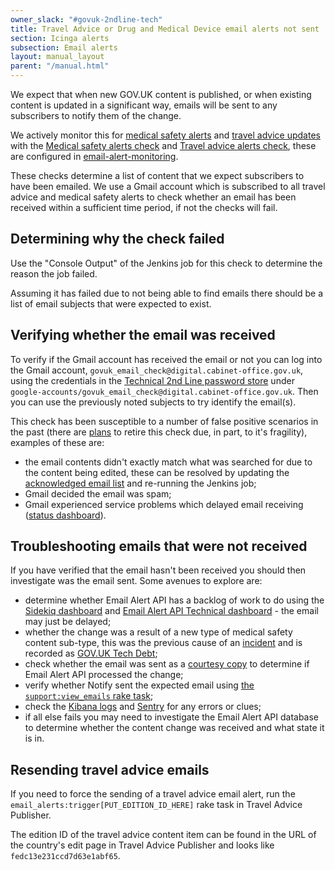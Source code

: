 ```yaml
---
owner_slack: "#govuk-2ndline-tech"
title: Travel Advice or Drug and Medical Device email alerts not sent
section: Icinga alerts
subsection: Email alerts
layout: manual_layout
parent: "/manual.html"
---
```


We expect that when new GOV.UK content is published, or when existing content
is updated in a significant way, emails will be sent to any subscribers to
notify them of the change.

We actively monitor this for [medical safety alerts][] and [travel advice
updates][] with the [Medical safety alerts check][medical safety check] and
[Travel advice alerts check][travel advice check], these are configured in
[email-alert-monitoring][].

These checks determine a list of content that we expect subscribers to have
been emailed. We use a Gmail account which is subscribed to all travel advice
and medical safety alerts to check whether an email has been received within a
sufficient time period, if not the checks will fail.

## Determining why the check failed

Use the "Console Output" of the Jenkins job for this check to determine the
reason the job failed.

Assuming it has failed due to not being able to find emails there should be a
list of email subjects that were expected to exist.

## Verifying whether the email was received

To verify if the Gmail account has received the email or not you can log into
the Gmail account, `govuk_email_check@digital.cabinet-office.gov.uk`, using
the credentials in the [Technical 2nd Line password store][] under
`google-accounts/govuk_email_check@digital.cabinet-office.gov.uk`. Then you can
use the previously noted subjects to try identify the email(s).

This check has been susceptible to a number of false positive scenarios in the
past (there are [plans][retire alert adr] to retire this check due, in part,
to it's fragility), examples of these are:

* the email contents didn't exactly match what was searched for due to the
  content being edited, these can be resolved by updating the [acknowledged email
  list][] and re-running the Jenkins job;
* Gmail decided the email was spam;
* Gmail experienced service problems which delayed email receiving
  ([status dashboard][gmail status]).

## Troubleshooting emails that were not received

If you have verified that the email hasn't been received you should then
investigate was the email sent. Some avenues to explore are:

* determine whether Email Alert API has a backlog of work to do using the
  [Sidekiq dashboard][] and [Email Alert API Technical
  dashboard][tech dashboard] - the email may just be delayed;
* whether the change was a result of a new type of medical safety content
  sub-type, this was the previous cause of an [incident][checkbox-incident] and
  is recorded as [GOV.UK Tech Debt][checkbox tech debt];
* check whether the email was sent as a [courtesy copy][] to
  determine if Email Alert API processed the change;
* verify whether Notify sent the expected email using [the `support:view_emails`
  rake task][view_emails task];
* check the [Kibana logs][] and [Sentry][] for any errors or clues;
* if all else fails you may need to investigate the Email Alert API database
  to determine whether the content change was received and what state it is in.

## Resending travel advice emails

If you need to force the sending of a travel advice email alert, run the
`email_alerts:trigger[PUT_EDITION_ID_HERE]` rake task in Travel Advice
Publisher.

The edition ID of the travel advice content item can be found in the
URL of the country's edit page in Travel Advice Publisher and looks like
`fedc13e231ccd7d63e1abf65`.

[medical safety alerts]: https://www.gov.uk/drug-device-alerts
[travel advice updates]: https://www.gov.uk/foreign-travel-advice
[medical safety check]: https://deploy.blue.production.govuk.digital/job/medical-safety-email-alert-check/
[travel advice check]: https://deploy.blue.production.govuk.digital/job/travel-advice-email-alert-check/
[email-alert-monitoring]: https://github.com/alphagov/email-alert-monitoring
[Technical 2nd Line password store]: https://github.com/alphagov/govuk-secrets/tree/master/pass/2ndline
[retire alert adr]: https://github.com/alphagov/email-alert-api/blob/main/docs/adr/adr-008-monitoring-and-alerting.md#removal-of-email-alert-monitoring
[acknowledged email list]: https://github.com/alphagov/email-alert-monitoring/blob/master/lib/email_verifier.rb#L8
[gmail status]: https://www.google.co.uk/appsstatus#hl=en-GB&v=status
[Sidekiq dashboard]: https://grafana.blue.production.govuk.digital/dashboard/file/sidekiq.json?refresh=1m&orgId=1&var-Application=email-alert-api&var-Interval=$__auto_interval
[tech dashboard]: https://grafana.blue.production.govuk.digital/dashboard/file/email_alert_api_technical.json?refresh=1m&orgId=1
[checkbox-incident]: https://docs.google.com/document/d/1AwpXPF1c7fbsOL8KX10ko_wLok4YykabmRfkHJjRqfA/edit#
[checkbox tech debt]: https://trello.com/c/v2ees2fD/199-all-checkbox-is-misleading-for-finderemailsignups
[courtesy copy]: /manual/email-notifications-how-they-work.html#useful-resources
[view_emails task]: https://github.com/alphagov/email-alert-api/blob/main/docs/support-tasks.md#view-subscribers-recent-emails
[Kibana logs]: https://kibana.logit.io/s/2dd89c13-a0ed-4743-9440-825e2e52329e/goto/43fc79ee47ac49f248e0f29a174be240
[Sentry]: https://sentry.io/organizations/govuk/issues/?project=202220&statsPeriod=12h
